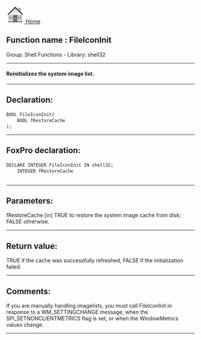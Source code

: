 [<img src="../../images/home.png"> Home ](https://github.com/VFPX/Win32API)  

## Function name : FileIconInit
Group: Shell Functions - Library: shell32    
***  


#### Reinitializes the system image list.
***  


## Declaration:
```foxpro  
BOOL FileIconInit(
	BOOL fRestoreCache
);  
```  
***  


## FoxPro declaration:
```foxpro  
DECLARE INTEGER FileIconInit IN shell32;
	INTEGER fRestoreCache
  
```  
***  


## Parameters:
fRestoreCache
[in] TRUE to restore the system image cache from disk; FALSE otherwise.  
***  


## Return value:
TRUE if the cache was successfully refreshed, FALSE if the initialization failed.
  
***  


## Comments:
If you are manually handling imagelists, you must call FileIconInit in response to a WM_SETTINGCHANGE message, when the SPI_SETNONCLIENTMETRICS flag is set, or when the WindowMetrics values change.  
  
***  

